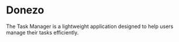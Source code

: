 # Donezo 
The Task Manager is a lightweight application designed to help users manage their tasks efficiently.
